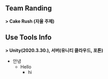 ## Team Randing ##
**> Cake Rush (자율 주제)**

## Use Tools Info ##
**> Unity(2020.3.30.), 서버(유니티 클라우드, 포톤)**


* 안녕
  * Hello
    * hi





